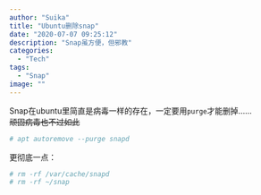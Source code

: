 ```yaml
---
author: "Suika"
title: "Ubuntu删除snap"
date: "2020-07-07 09:25:12"
description: "Snap虽方便，但邪教"
categories: 
  - "Tech"
tags: 
  - "Snap"
image: ""
---
```


Snap在ubuntu里简直是病毒一样的存在，一定要用`purge`才能删掉……  
~~顽固病毒也不过如此~~
```bash
# apt autoremove --purge snapd
```
更彻底一点：
```bash
# rm -rf /var/cache/snapd
# rm -rf ~/snap
```